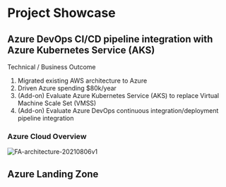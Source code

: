 # Project Showcase

<a name="sec1"/>

## Azure DevOps CI/CD pipeline integration with Azure Kubernetes Service (AKS) 
Technical / Business Outcome
1. Migrated existing AWS architecture to Azure
2. Driven Azure spending $80k/year
3. (Add-on) Evaluate Azure Kubernetes Service (AKS) to replace Virtual Machine Scale Set (VMSS)
4. (Add-on) Evaluate Azure DevOps continuous integration/deployment pipeline integration

### Azure Cloud Overview
![FA-architecture-20210806v1](https://github.com/liam-ng/highlight/assets/90180576/2971ade9-f003-4285-b7fb-7dcc2d2688af)

<!---
### Load Balancing
<img src="https://github.com/liam-ng/highlight/assets/90180576/755c5afd-183a-41a5-b494-dd970fab5642" width="50%">


### Azure DevOps Pipeline 
<img src="https://github.com/liam-ng/highlight/assets/90180576/5552c23e-6963-4792-9c92-acf408e44871" width="50%">

Branching Strategy

<img src="https://github.com/liam-ng/highlight/assets/90180576/449a229e-d87d-4ec6-b95e-4de2d005bfd4" width="30%">
--->

## Azure Landing Zone

